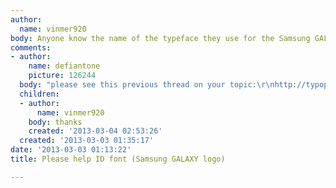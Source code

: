 ```yaml
---
author:
  name: vinmer920
body: Anyone know the name of the typeface they use for the Samsung GALAXY logo?[img:sites/default/files/old-images/Samsung-Galaxy-Logo_5785_4550.jpg]
comments:
- author:
    name: defiantone
    picture: 126244
  body: "please see this previous thread on your topic:\r\nhttp://typophile.com/node/94017"
  children:
  - author:
      name: vinmer920
    body: thanks
    created: '2013-03-04 02:53:26'
  created: '2013-03-03 01:35:17'
date: '2013-03-03 01:13:22'
title: Please help ID font (Samsung GALAXY logo)

---
```

